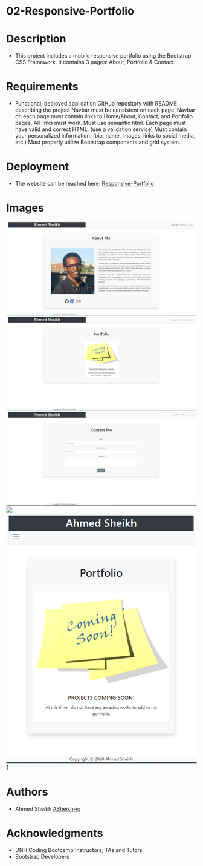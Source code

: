 # 02-Responsive-Portfolio

# Description
- This project includes a mobile responsive portfolio using the Bootstrap CSS Framework. It contains 3 pages: About, Portfolio & Contact.

# Requirements
- Functional, deployed application GitHub repository with README describing the project Navbar must be consistent on each page. Navbar on each page must contain links to Home/About, Contact, and Portfolio pages. All links must work. Must use semantic html. Each page must have valid and correct HTML. (use a validation service) Must contain your personalized information. (bio, name, images, links to social media, etc.) Must properly utilize Bootstrap components and grid system.

# Deployment
- The website can be reached here: [Responsive-Portfolio](https://asheikh-io.github.io/02-Responsive-Portfolio/)

# Images
![](assets/About-Me-lg.PNG)
![](assets/Portfolio-lg.PNG)
![](assets/contact-lg.PNG)
![](asses/About-Me-sm.PNG)
![](assets/portfolio-sm.PNG)
1[](assets/contact-sm.PNG)


# Authors
- Ahmed Sheikh  [ASheikh-io](https://github.com/ASheikh-io)

# Acknowledgments
- UNH Coding Bootcamp Instructors, TAs and Tutors
- Bootstrap Developers
